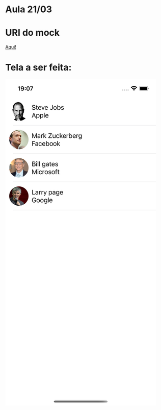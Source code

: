# Aula 21/03

# URI do mock

[Aqui!](https://run.mocky.io/v3/f0c36709-84e2-4043-a0f0-3bec512f6c84)

# Tela a ser feita:

![Simulator Screen Shot](images/simulador.png)

